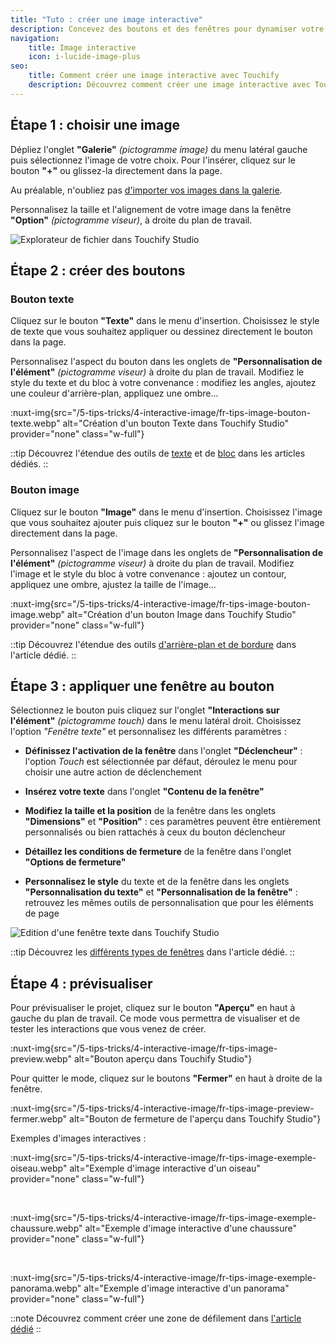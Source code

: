 ```yaml
---
title: "Tuto : créer une image interactive"
description: Concevez des boutons et des fenêtres pour dynamiser votre image.
navigation:
    title: Image interactive
    icon: i-lucide-image-plus
seo:
    title: Comment créer une image interactive avec Touchify
    description: Découvrez comment créer une image interactive avec Touchify Studio, concevoir des boutons et des fenêtres pour donner vie à vos contenus.
---
```


## Étape 1 : choisir une image

Dépliez l'onglet **"Galerie"** *(pictogramme image)* du menu latéral gauche puis sélectionnez l'image de votre choix. Pour l'insérer, cliquez sur le bouton **"+"** ou glissez-la directement dans la page.

Au préalable, n'oubliez pas [d'importer vos images dans la galerie](../touchify-studio/elements/media).

Personnalisez la taille et l'alignement de votre image dans la fenêtre **"Option"** *(pictogramme viseur)*, à droite du plan de travail.


![Explorateur de fichier dans Touchify Studio](/5-tips-tricks/4-interactive-image/fr-tips-image-explorer.webp)


## Étape 2 : créer des boutons
 
### Bouton texte

Cliquez sur le bouton **"Texte"** dans le menu d'insertion. Choisissez le style de texte que vous souhaitez appliquer ou dessinez directement le bouton dans la page.

Personnalisez l'aspect du bouton dans les onglets de **"Personnalisation de l'élément"** *(pictogramme viseur)* à droite du plan de travail.
Modifiez le style du texte et du bloc à votre convenance : modifiez les angles, ajoutez une couleur d'arrière-plan, appliquez une ombre...

:nuxt-img{src="/5-tips-tricks/4-interactive-image/fr-tips-image-bouton-texte.webp" alt="Création d'un bouton Texte dans Touchify Studio" provider="none" class="w-full"}

::tip
Découvrez l'étendue des outils de [texte](../touchify-studio/elements/texts) et de [bloc](../touchify-studio/elements/background-and-borders) dans les articles dédiés.
::

### Bouton image

Cliquez sur le bouton **"Image"** dans le menu d'insertion. Choisissez l'image que vous souhaitez ajouter puis cliquez sur le bouton **"+"** ou glissez l'image directement dans la page.

Personnalisez l'aspect de l'image dans les onglets de **"Personnalisation de l'élément"** *(pictogramme viseur)* à droite du plan de travail.
Modifiez l'image et le style du bloc à votre convenance : ajoutez un contour, appliquez une ombre, ajustez la taille de l'image...


:nuxt-img{src="/5-tips-tricks/4-interactive-image/fr-tips-image-bouton-image.webp" alt="Création d'un bouton Image dans Touchify Studio" provider="none" class="w-full"}

::tip
Découvrez l'étendue des outils [d'arrière-plan et de bordure](../touchify-studio/elements/background-and-borders) dans l'article dédié.
::

## Étape 3 : appliquer une fenêtre au bouton

Sélectionnez le bouton puis cliquez sur l'onglet **"Interactions sur l'élément"** *(pictogramme touch)* dans le menu latéral droit.
Choisissez l'option *"Fenêtre texte"* et personnalisez les différents paramètres :


- **Définissez l'activation de la fenêtre** dans l'onglet **"Déclencheur"** : l'option *Touch* est sélectionnée par défaut, déroulez le menu pour choisir une autre action de déclenchement

- **Insérez votre texte** dans l'onglet **"Contenu de la fenêtre"**

- **Modifiez la taille et la position** de la fenêtre dans les onglets **"Dimensions"** et **"Position"** : ces paramètres peuvent être entièrement personnalisés ou bien rattachés à ceux du bouton déclencheur

- **Détaillez les conditions de fermeture** de la fenêtre dans l'onglet **"Options de fermeture"**

- **Personnalisez le style** du texte et de la fenêtre dans les onglets **"Personnalisation du texte"** et **"Personnalisation de la fenêtre"** : retrouvez les mêmes outils de personnalisation que pour les éléments de page


![Edition d'une fenêtre texte dans Touchify Studio](/5-tips-tricks/4-interactive-image/fr-tips-image-fenetre-texte.webp)

::tip
Découvrez les [différents types de fenêtres](../touchify-studio/interactions/dialogs) dans l'article dédié.
::


## Étape 4 : prévisualiser
 

Pour prévisualiser le projet, cliquez sur le bouton **"Aperçu"** en haut à gauche du plan de travail.
Ce mode vous permettra de visualiser et de tester les interactions que vous venez de créer.

:nuxt-img{src="/5-tips-tricks/4-interactive-image/fr-tips-image-preview.webp" alt="Bouton aperçu dans Touchify Studio"}

Pour quitter le mode, cliquez sur le boutons **"Fermer"** en haut à droite de la fenêtre.

:nuxt-img{src="/5-tips-tricks/4-interactive-image/fr-tips-image-preview-fermer.webp" alt="Bouton de fermeture de l'aperçu dans Touchify Studio"}


Exemples d'images interactives :
 
:nuxt-img{src="/5-tips-tricks/4-interactive-image/fr-tips-image-exemple-oiseau.webp" alt="Exemple d'image interactive d'un oiseau" provider="none" class="w-full"}

<br>

:nuxt-img{src="/5-tips-tricks/4-interactive-image/fr-tips-image-exemple-chaussure.webp" alt="Exemple d'image interactive d'une chaussure" provider="none" class="w-full"}

<br>

:nuxt-img{src="/5-tips-tricks/4-interactive-image/fr-tips-image-exemple-panorama.webp" alt="Exemple d'image interactive d'un panorama" provider="none" class="w-full"}

::note
Découvrez comment créer une zone de défilement dans [l'article dédié](scrollable-content)
::